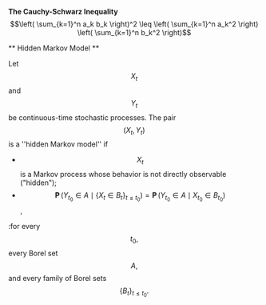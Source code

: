 **The Cauchy-Schwarz Inequality**
$$\left( \sum_{k=1}^n a_k b_k \right)^2 \leq \left( \sum_{k=1}^n a_k^2 \right) \left( \sum_{k=1}^n b_k^2 \right)$$

** Hidden Markov Model **

Let $$X_t$$ and $$Y_t$$ be continuous-time stochastic processes. The pair $$(X_t,Y_t)$$ is a ''hidden Markov model'' if
* $$X_t$$ is a Markov process whose behavior is not directly observable ("hidden");
* $$\operatorname{\mathbf{P}}(Y_{t_0} \in A \mid \{X_t \in B_t\}_{ t\leq t_0}) = \operatorname{\mathbf{P}}(Y_{t_0} \in A \mid X_{t_0} \in B_{t_0})$$,

:for every $$t_0,$$ every Borel set $$A,$$ and every family of Borel sets $$\{B_t\}_{t \leq t_0}.$$ 
